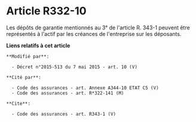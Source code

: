 # Article R332-10

Les dépôts de garantie mentionnés au 3° de l'article R. 343-1 peuvent être représentés à l'actif par les créances de
l'entreprise sur les déposants.

**Liens relatifs à cet article**

	**Modifié par**:

	  - Décret n°2015-513 du 7 mai 2015 - art. 10 (V)

	**Cité par**:

	  - Code des assurances - art. Annexe A344-10 ETAT C5 (V)
	  - Code des assurances - art. R*322-141 (M)

	**Cite**:

	  - Code des assurances - art. R343-1 (V)
